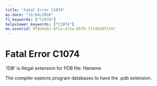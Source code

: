 ```yaml
---
title: "Fatal Error C1074"
ms.date: "11/04/2016"
f1_keywords: ["C1074"]
helpviewer_keywords: ["C1074"]
ms.assetid: 979d4ab2-0f1a-472a-85f8-71f48297274f
---
```

# Fatal Error C1074

'IDB' is illegal extension for PDB file: filename

The compiler expects program databases to have the .pdb extension.
